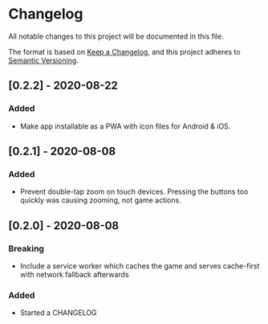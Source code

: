 # Changelog

All notable changes to this project will be documented in this file.

The format is based on [Keep a Changelog](https://keepachangelog.com/en/1.0.0/),
and this project adheres to
[Semantic Versioning](https://semver.org/spec/v2.0.0.html).

## [0.2.2] - 2020-08-22

### Added

- Make app installable as a PWA with icon files for Android & iOS.

## [0.2.1] - 2020-08-08

### Added

- Prevent double-tap zoom on touch devices. Pressing the buttons too quickly was
  causing zooming, not game actions.

## [0.2.0] - 2020-08-08

### Breaking

- Include a service worker which caches the game and serves cache-first with
  network fallback afterwards

### Added

- Started a CHANGELOG
